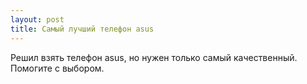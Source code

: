 ```yaml
---
layout: post 
title: Самый лучший телефон asus 
--- 
```

Решил взять телефон asus, но нужен только самый качественный. Помогите с выбором.